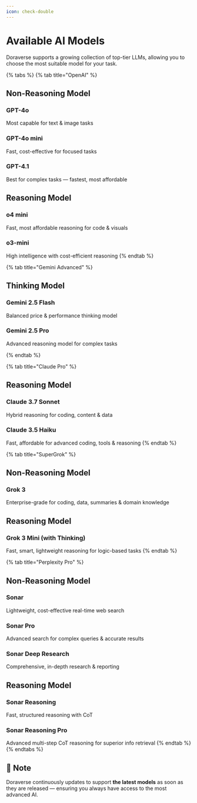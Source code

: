 ```yaml
---
icon: check-double
---
```


# Available AI Models

Doraverse supports a growing collection of top-tier LLMs, allowing you to choose the most suitable model for your task.

{% tabs %}
{% tab title="OpenAI" %}
## Non-Reasoning Model

### **GPT-4o**&#x20;

Most capable for text & image tasks

### **GPT-4o mini**

Fast, cost-effective for focused tasks

### **GPT-4.1**

Best for complex tasks — fastest, most affordable

## Reasoning Model

### **o4 mini**

Fast, most affordable reasoning for code & visuals

### o3-mini

High intelligence with cost-efficient reasoning
{% endtab %}

{% tab title="Gemini Advanced" %}
## Thinking Model

### Gemini 2.5 Flash&#x20;

Balanced price & performance thinking model

### Gemini 2.5 Pro

Advanced reasoning model for complex tasks


{% endtab %}

{% tab title="Claude Pro" %}
## Reasoning Model

### Claude 3.7 Sonnet&#x20;

Hybrid reasoning for coding, content & data

### Claude 3.5 Haiku

Fast, affordable for advanced coding, tools & reasoning
{% endtab %}

{% tab title="SuperGrok" %}
## Non-Reasoning Model

### Grok 3&#x20;

Enterprise-grade for coding, data, summaries & domain knowledge

## Reasoning Model

### Grok 3 Mini (with Thinking)

Fast, smart, lightweight reasoning for logic-based tasks
{% endtab %}

{% tab title="Perplexity Pro" %}
## Non-Reasoning Model

### **Sonar**

Lightweight, cost-effective real-time web search

### **Sonar Pro**

Advanced search for complex queries & accurate results

### **Sonar Deep Research**

Comprehensive, in-depth research & reporting

## Reasoning Model

### **Sonar Reasoning**

Fast, structured reasoning with CoT

### **Sonar Reasoning Pro**

Advanced multi-step CoT reasoning for superior info retrieval
{% endtab %}
{% endtabs %}

## **📌 Note**

Doraverse continuously updates to support **the latest models** as soon as they are released — ensuring you always have access to the most advanced AI.
